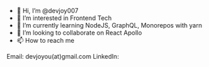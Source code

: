 - 👋 Hi, I’m @devjoy007
- 👀 I’m interested in Frontend Tech
- 🌱 I’m currently learning NodeJS, GraphQL, Monorepos with yarn
- 💞️ I’m looking to collaborate on React Apollo
- 📫 How to reach me

Email: devjoyou(at)gmail.com
LinkedIn: 

<!---
devjoy007/devjoy007 is a ✨ special ✨ repository because its `README.md` (this file) appears on your GitHub profile.
You can click the Preview link to take a look at your changes.
--->
